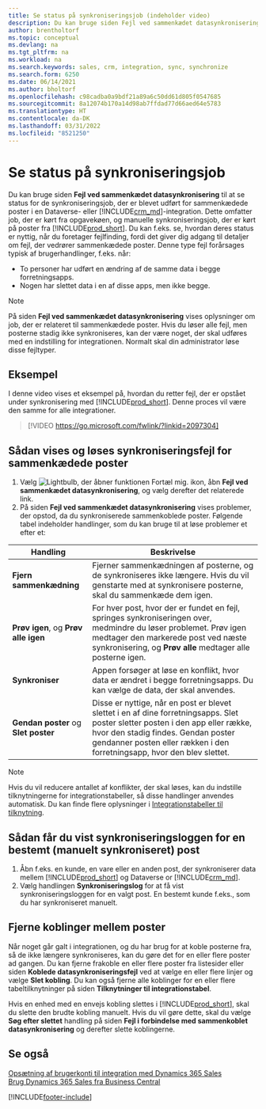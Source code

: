 ```yaml
---
title: Se status på synkroniseringsjob (indeholder video)
description: Du kan bruge siden Fejl ved sammenkædet datasynkronisering til at få vist status for de synkroniseringsjob, der er blevet udført for sammenkædede poster i integrationer.
author: brentholtorf
ms.topic: conceptual
ms.devlang: na
ms.tgt_pltfrm: na
ms.workload: na
ms.search.keywords: sales, crm, integration, sync, synchronize
ms.search.form: 6250
ms.date: 06/14/2021
ms.author: bholtorf
ms.openlocfilehash: c98cadba0a9bdf21a89a6c50dd61d805f0547685
ms.sourcegitcommit: 8a12074b170a14d98ab7ffdad77d66aed64e5783
ms.translationtype: HT
ms.contentlocale: da-DK
ms.lasthandoff: 03/31/2022
ms.locfileid: "8521250"
---
```

# <a name="view-the-status-of-synchronization-jobs"></a>Se status på synkroniseringsjob


Du kan bruge siden **Fejl ved sammenkædet datasynkronisering** til at se status for de synkroniseringsjob, der er blevet udført for sammenkædede poster i en Dataverse- eller [!INCLUDE[crm_md](includes/crm_md.md)]-integration. Dette omfatter job, der er kørt fra opgavekøen, og manuelle synkroniseringsjob, der er kørt på poster fra [!INCLUDE[prod_short](includes/prod_short.md)]. Du kan f.eks. se, hvordan deres status er nyttig, når du foretager fejlfinding, fordi det giver dig adgang til detaljer om fejl, der vedrører sammenkædede poster. Denne type fejl forårsages typisk af brugerhandlinger, f.eks. når:  

* To personer har udført en ændring af de samme data i begge forretningsapps.
* Nogen har slettet data i en af disse apps, men ikke begge.

> [!Note]
> På siden **Fejl ved sammenkædet datasynkronisering** vises oplysninger om job, der er relateret til sammenkædede poster. Hvis du løser alle fejl, men posterne stadig ikke synkroniseres, kan der være noget, der skal udføres med en indstilling for integrationen. Normalt skal din administrator løse disse fejltyper.   

## <a name="example"></a>Eksempel
I denne video vises et eksempel på, hvordan du retter fejl, der er opstået under synkronisering med [!INCLUDE[prod_short](includes/cds_long_md.md)]. Denne proces vil være den samme for alle integrationer. 

> [!VIDEO https://go.microsoft.com/fwlink/?linkid=2097304]


## <a name="to-view-and-resolve-synchronization-errors-for-coupled-records"></a>Sådan vises og løses synkroniseringsfejl for sammenkædede poster
1. Vælg ![Lightbulb, der åbner funktionen Fortæl mig.](media/ui-search/search_small.png "Fortæl mig, hvad du vil foretage dig") ikon, åbn **Fejl ved sammenkædet datasynkronisering**, og vælg derefter det relaterede link.
2. På siden **Fejl ved sammenkædet datasynkronisering** vises problemer, der opstod, da du synkroniserede sammenkoblede poster. Følgende tabel indeholder handlinger, som du kan bruge til at løse problemer et efter et:

|Handling|Beskrivelse|
|----|----|
|**Fjern sammenkædning**|Fjerner sammenkædningen af posterne, og de synkroniseres ikke længere. Hvis du vil genstarte med at synkronisere posterne, skal du sammenkæde dem igen. |
|**Prøv igen**, og **Prøv alle igen**|For hver post, hvor der er fundet en fejl, springes synkroniseringen over, medmindre du løser problemet. Prøv igen medtager den markerede post ved næste synkronisering, og **Prøv alle** medtager alle posterne igen.|
|**Synkroniser**|Appen forsøger at løse en konflikt, hvor data er ændret i begge forretningsapps. Du kan vælge de data, der skal anvendes.|
|**Gendan poster** og **Slet poster**|Disse er nyttige, når en post er blevet slettet i en af dine forretningsapps. Slet poster sletter posten i den app eller række, hvor den stadig findes. Gendan poster gendanner posten eller rækken i den forretningsapp, hvor den blev slettet.|

> [!NOTE]
> Hvis du vil reducere antallet af konflikter, der skal løses, kan du indstille tilknytningerne for integrationstabeller, så disse handlinger anvendes automatisk. Du kan finde flere oplysninger i [Integrationstabeller til tilknytning](admin-how-to-modify-table-mappings-for-synchronization.md#mapping-integration-tables).

## <a name="to-view-the-synchronization-log-for-a-specific-manually-synchronized-record"></a>Sådan får du vist synkroniseringsloggen for en bestemt (manuelt synkroniseret) post
1. Åbn f.eks. en kunde, en vare eller en anden post, der synkroniserer data mellem [!INCLUDE[prod_short](includes/prod_short.md)] og Dataverse or [!INCLUDE[crm_md](includes/crm_md.md)].
2. Vælg handlingen **Synkroniseringslog** for at få vist synkroniseringsloggen for en valgt post. En bestemt kunde f.eks., som du har synkroniseret manuelt.

## <a name="remove-couplings-between-records"></a>Fjerne koblinger mellem poster
Når noget går galt i integrationen, og du har brug for at koble posterne fra, så de ikke længere synkroniseres, kan du gøre det for en eller flere poster ad gangen. Du kan fjerne frakoble en eller flere poster fra listesider eller siden **Koblede datasynkroniseringsfejl** ved at vælge en eller flere linjer og vælge **Slet kobling**. Du kan også fjerne alle koblinger for en eller flere tabeltilknytninger på siden **Tilknytninger til integrationstabel**. 

Hvis en enhed med en envejs kobling slettes i [!INCLUDE[prod_short](includes/prod_short.md)], skal du slette den brudte kobling manuelt. Hvis du vil gøre dette, skal du vælge **Søg efter slettet** handling på siden **Fejl i forbindelse med sammenkoblet datasynkronisering** og derefter slette koblingerne.

## <a name="see-also"></a>Se også  
[Opsætning af brugerkonti til integration med Dynamics 365 Sales](admin-setting-up-integration-with-dynamics-sales.md)  
[Brug Dynamics 365 Sales fra Business Central](marketing-integrate-dynamicscrm.md)


[!INCLUDE[footer-include](includes/footer-banner.md)]